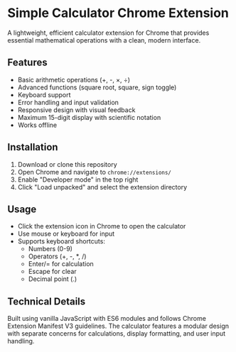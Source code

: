 # Simple Calculator Chrome Extension

A lightweight, efficient calculator extension for Chrome that provides essential mathematical operations with a clean, modern interface.

## Features

- Basic arithmetic operations (+, -, ×, ÷)
- Advanced functions (square root, square, sign toggle)
- Keyboard support
- Error handling and input validation
- Responsive design with visual feedback
- Maximum 15-digit display with scientific notation
- Works offline

## Installation

1. Download or clone this repository
2. Open Chrome and navigate to `chrome://extensions/`
3. Enable "Developer mode" in the top right
4. Click "Load unpacked" and select the extension directory

## Usage

- Click the extension icon in Chrome to open the calculator
- Use mouse or keyboard for input
- Supports keyboard shortcuts:
  - Numbers (0-9)
  - Operators (+, -, *, /)
  - Enter/= for calculation
  - Escape for clear
  - Decimal point (.)

## Technical Details

Built using vanilla JavaScript with ES6 modules and follows Chrome Extension Manifest V3 guidelines. The calculator features a modular design with separate concerns for calculations, display formatting, and user input handling.
